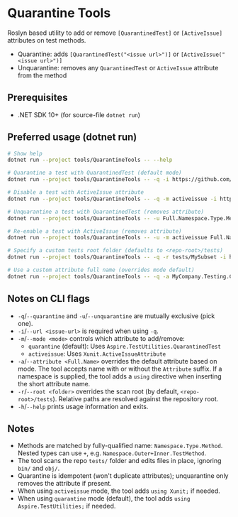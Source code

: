 # Quarantine Tools

Roslyn based utility to add or remove `[QuarantinedTest]` or `[ActiveIssue]` attributes on test methods.

- Quarantine: adds `[QuarantinedTest("<issue url>")]` or `[ActiveIssue("<issue url>")]`
- Unquarantine: removes any `QuarantinedTest` or `ActiveIssue` attribute from the method

## Prerequisites

- .NET SDK 10+ (for source-file `dotnet run`)

## Preferred usage (dotnet run)

```bash
# Show help
dotnet run --project tools/QuarantineTools -- --help

# Quarantine a test with QuarantinedTest (default mode)
dotnet run --project tools/QuarantineTools -- -q -i https://github.com/dotnet/aspire/issues/1234 Full.Namespace.Type.Method

# Disable a test with ActiveIssue attribute
dotnet run --project tools/QuarantineTools -- -q -m activeissue -i https://github.com/dotnet/aspire/issues/1234 Full.Namespace.Type.Method

# Unquarantine a test with QuarantinedTest (removes attribute)
dotnet run --project tools/QuarantineTools -- -u Full.Namespace.Type.Method

# Re-enable a test with ActiveIssue (removes attribute)
dotnet run --project tools/QuarantineTools -- -u -m activeissue Full.Namespace.Type.Method

# Specify a custom tests root folder (defaults to <repo-root>/tests)
dotnet run --project tools/QuarantineTools -- -q -r tests/MySubset -i https://github.com/org/repo/issues/1 N1.N2.C.M

# Use a custom attribute full name (overrides mode default)
dotnet run --project tools/QuarantineTools -- -q -a MyCompany.Testing.CustomQuarantinedTest -i https://example.com/issue/1 N1.N2.C.M
```

## Notes on CLI flags

- `-q`/`--quarantine` and `-u`/`--unquarantine` are mutually exclusive (pick one).
- `-i`/`--url <issue-url>` is required when using `-q`.
- `-m`/`--mode <mode>` controls which attribute to add/remove:
  - `quarantine` (default): Uses `Aspire.TestUtilities.QuarantinedTest`
  - `activeissue`: Uses `Xunit.ActiveIssueAttribute`
- `-a`/`--attribute <Full.Name>` overrides the default attribute based on mode. The tool accepts name with or without the `Attribute` suffix. If a namespace is supplied, the tool adds a `using` directive when inserting the short attribute name.
- `-r`/`--root <folder>` overrides the scan root (by default, `<repo-root>/tests`). Relative paths are resolved against the repository root.
- `-h`/`--help` prints usage information and exits.

## Notes

- Methods are matched by fully-qualified name: `Namespace.Type.Method`. Nested types can use `+`, e.g. `Namespace.Outer+Inner.TestMethod`.
- The tool scans the repo `tests/` folder and edits files in place, ignoring `bin/` and `obj/`.
- Quarantine is idempotent (won't duplicate attributes); unquarantine only removes the attribute if present.
- When using `activeissue` mode, the tool adds `using Xunit;` if needed.
- When using `quarantine` mode (default), the tool adds `using Aspire.TestUtilities;` if needed.
